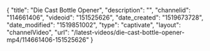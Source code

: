 {
    "title": "Die Cast Bottle Opener",
    "description": "",
    "channelid": "114661406",
    "videoid": "151525626",
    "date_created": "1519673728",
    "date_modified": "1519851002",
    "type": "captivate",
    "layout": "channelVideo",
    "url": "\/latest-videos\/die-cast-bottle-opener-mp4\/114661406-151525626"
}